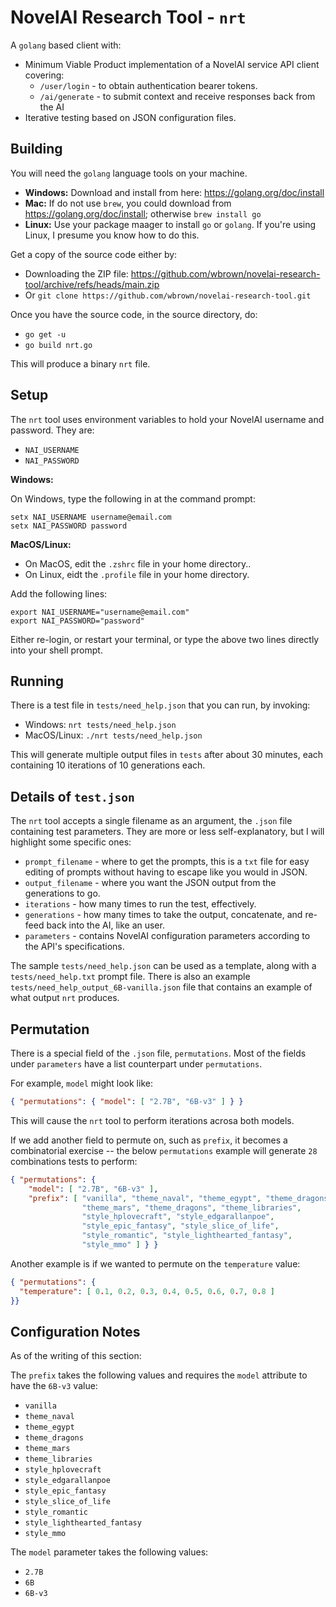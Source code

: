 NovelAI Research Tool - `nrt`
=============================
A `golang` based client with:
* Minimum Viable Product implementation of a NovelAI service API client
  covering:
  - `/user/login` - to obtain authentication bearer tokens.
  - `/ai/generate` - to submit context and receive responses back from the AI
* Iterative testing based on JSON configuration files.  

Building
--------
You will need the `golang` language tools on your machine.

* **Windows:** Download and install from here: https://golang.org/doc/install
* **Mac:** If do not use `brew`, you could download from
  https://golang.org/doc/install; otherwise `brew install go`
* **Linux:** Use your package maager to install `go` or `golang`. If you're
  using Linux, I presume you know how to do this.

Get a copy of the source code either by:
* Downloading the ZIP file: https://github.com/wbrown/novelai-research-tool/archive/refs/heads/main.zip
* Or `git clone https://github.com/wbrown/novelai-research-tool.git`

Once you have the source code, in the source directory, do:
  * `go get -u`
  * `go build nrt.go`

This will produce a binary `nrt` file.

Setup
-----
The `nrt` tool uses environment variables to hold your NovelAI username and
password.  They are:
  * `NAI_USERNAME`
  * `NAI_PASSWORD`

**Windows:**

On Windows, type the following in at the command prompt:
```
setx NAI_USERNAME username@email.com
setx NAI_PASSWORD password
```

**MacOS/Linux:**
* On MacOS, edit the `.zshrc` file in your home directory..
* On Linux, eidt the `.profile` file in your home directory.

Add the following lines:
```
export NAI_USERNAME="username@email.com"
export NAI_PASSWORD="password"
```

Either re-login, or restart your terminal, or type the above two lines directly
into your shell prompt.

Running
-------
There is a test file in `tests/need_help.json` that you can run, by invoking:

* Windows: `nrt tests/need_help.json`
* MacOS/Linux:  `./nrt tests/need_help.json`

This will generate multiple output files in `tests` after about 30 minutes,
each containing 10 iterations of 10 generations each.

Details of `test.json`
----------------------
The `nrt` tool accepts a single filename as an argument, the `.json` file
containing test parameters. They are more or less self-explanatory, but I
will highlight some specific ones:
  * `prompt_filename` - where to get the prompts, this is a `txt` file for 
    easy editing of prompts without having to escape like you would in JSON.
  * `output_filename` - where you want the JSON output from the generations to
    go.
  * `iterations` - how many times to run the test, effectively.
  * `generations` - how many times to take the output, concatenate, and re-feed
    back into the AI, like an user.
  * `parameters` - contains NovelAI configuration parameters according to the
    API's specifications.

The sample `tests/need_help.json` can be used as a template, along with a
`tests/need_help.txt` prompt file. There is also an example
`tests/need_help_output_6B-vanilla.json` file that contains an example of what
output `nrt` produces.

Permutation
-----------
There is a special field of the `.json` file, `permutations`. Most of the
fields under `parameters` have a list counterpart under `permutations`.

For example, `model` might look like:
```json
{ "permutations": { "model": [ "2.7B", "6B-v3" ] } }
```
This will cause the `nrt` tool to perform iterations acrosa both models.

If we add another field to permute on, such as `prefix`, it becomes a
combinatorial exercise -- the below `permutations` example will generate
`28` combinations tests to perform:
```json
{ "permutations": {
    "model": [ "2.7B", "6B-v3" ],
    "prefix": [ "vanilla", "theme_naval", "theme_egypt", "theme_dragons",
                "theme_mars", "theme_dragons", "theme_libraries",
                "style_hplovecraft", "style_edgarallanpoe",
                "style_epic_fantasy", "style_slice_of_life",
                "style_romantic", "style_lighthearted_fantasy",
                "style_mmo" ] } }
```

Another example is if we wanted to permute on the `temperature` value:
```json
{ "permutations": {
  "temperature": [ 0.1, 0.2, 0.3, 0.4, 0.5, 0.6, 0.7, 0.8 ]
}}
```

Configuration Notes
-------------------
As of the writing of this section:

The `prefix` takes the following values and requires the `model` attribute to
have the `6B-v3` value:
* `vanilla`
* `theme_naval`
* `theme_egypt`
* `theme_dragons`
* `theme_mars`
* `theme_libraries`
* `style_hplovecraft`
* `style_edgarallanpoe`
* `style_epic_fantasy`
* `style_slice_of_life`
* `style_romantic`
* `style_lighthearted_fantasy`
* `style_mmo`

The `model` parameter takes the following values:
* `2.7B`
* `6B`
* `6B-v3`
